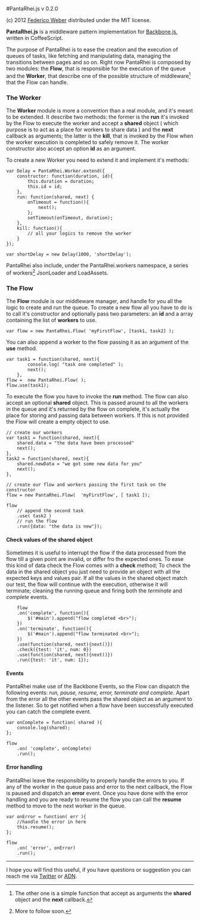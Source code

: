 #PantaRhei.js v 0.2.0

(c) 2012 [Federico Weber](http://federicoweber.com)
distributed under the MIT license.

**PantaRhei.js** is a middleware pattern implementation for [Backbone.js], written in CoffeeScript.

The purpose of PantaRhei is to ease the creation and the execution of queues of tasks, like fetching and manipulating data, managing the transitions between pages and so on.
Right now PantaRhei is composed by two modules: the **Flow**, that is responsible for the execution of the queue and the **Worker**, that describe one of the possible structure of middleware[^2] that the Flow can handle.

### The Worker
The **Worker** module is more a convention than a real module, and it's meant to be extended. 
It describe two methods: the former is the **run** it's invoked by the Flow to execute the worker and accept a **shared** object ( which purpose is to act as a place for workers to share data ) and the **next** callback as arguments; the latter is the **kill**, that is invoked by the Flow when the worker execution is completed to safely remove it.
The worker constructor also accept an option **id** as an argument.

To create a new Worker you need to extend it and implement it's methods:

	var Delay = PantaRhei.Worker.extend({
		constructor: function(duration, id){
			this.duration = duration;
			this.id = id;
		},
		run: function(shared, next) {
			onTimeout = function(){
				next();
			};
			setTimeout(onTimeout, duration);
		},
		kill: function(){
			// all your logics to remove the worker
		}
	});
	
	var shortDelay = new Delay(1000, 'shortDelay');

PantaRhei also include, under the PantaRhei.workers namespace, a series of workers[^3] JsonLoader and LoadAssets.

### The Flow
The **Flow** module is our middleware manager, and handle for you all the logic to create and run the queue.
To create a new flow all you have to do is to call it's constructor and optionally pass two parameters: an **id** and a array containing the list of **workers** to use.

	var flow = new PantaRhei.Flow( 'myFirstFlow', [task1, task2] );
	
You can also append a worker to the flow passing it  as an argument of the **use** method.

	var task1 = function(shared, next){
			console.log( "task one completed" );
			next();
		},
	flow =  new PantaRhei.Flow( );
	flow.use(task1);
		
To execute the flow you have to invoke the **run** method. The flow can also accept an optional **shared** object. This is passed around to all the workers in the queue and it's returned by the flow on complete, it's actually the place for storing and passing data between workers. If this is not provided the Flow will create a empty object to use. 
	
	// create our workers
	var task1 = function(shared, next){
		shared.data = "the data have been processed"
		next();
	},
	task2 = function(shared, next){
		shared.newData = "we got some new data for you"
		next();
	},
	
	// create our flow and workers passing the first task on the constructor
	flow = new PantaRhei.Flow(  'myFirstFlow', [ task1 ]);
	
	flow
		// append the second task
		.use( task2 )
		// run the flow
		.run({data: "the data is new"});

#### Check values of the shared object
Sometimes it is useful to interrupt the flow if the data processed from the flow till a given point are invalid, or differ fro the expected ones. To ease this kind of data check the Flow comes with a **check**  method; 
To check the data in the shared object you just need to provide an object with all the expected keys and values pair. If all the values in the shared object match our test, the flow will continue with the execution, otherwise it will terminate; cleaning the running queue and firing both the *terminate* and *complete* events.
		
		flow
		.on('complete', function(){
			$('#main').append("flow completed <br>");
		})
		.on('terminate', function(){
			$('#main').append("flow terminated <br>");
		})
		.use(function(shared, next){next()})
		.check({test: 'it', num: 0})
		.use(function(shared, next){next()})
		.run({test: 'it', num: 1});
		
#### Events
PantaRhei make use of the Backbone Events, so the  Flow can dispatch the following events: *run, pause, resume, error, terminate and complete*. Apart from the error all the other events pass the shared object as an argument to the listener.
So to get notified when a flow have been successfully executed you can catch the complete event.
	
	var onComplete = function( shared ){
		console.log(shared);
	};
	
	flow
		.on( 'complete', onComplete)
		.run();

#### Error handling
PantaRhei leave the responsibility to properly handle the errors to you. If any of the worker in the queue pass and error to the next callback, the Flow is paused and dispatch an **error** event. 
Once you have  done with the error handling and you are ready to resume the flow you can call the **resume** method to move to the next worker in the queue.

	var onError = function( err ){
		//handle the error in here
		this.resume();
	};
	
	flow
		.on( 'error', onError)
		.run();

--- 

I hope you will find this useful, if you have questions or suggestion you can reach me via [Twitter](http://twitter.com/FedericoWeber) or [ADN](https://alpha.app.net/federicoweber).

[Gestalt]:http://federicoweber.com/gestaltapp/20120625-142551-pi-3-introducinggestalt

[Backbone.js]:http://backbonejs.org

[Express.js]:http://expressjs.com

[Connect]:http://www.senchalabs.org/connect/

[^1]: If you are looking for an introduction to the use of middle wares in Connect I suggest you to check this short [guide](http://stephensugden.com/middleware_guide/) written by Stephen Sugden.

[^2]:The other one is a simple function that accept as arguments the **shared** object and the **next** callback.

[^3]: More to follow soon.
